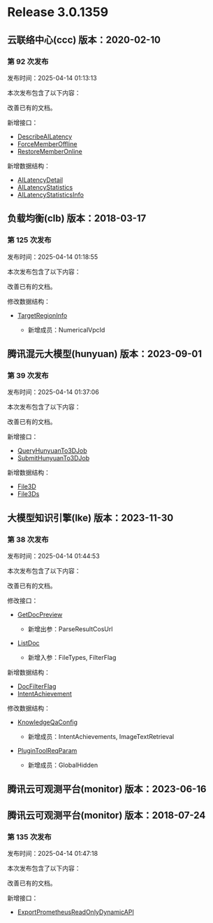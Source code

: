 # Release 3.0.1359

## 云联络中心(ccc) 版本：2020-02-10

### 第 92 次发布

发布时间：2025-04-14 01:13:13

本次发布包含了以下内容：

改善已有的文档。

新增接口：

* [DescribeAILatency](https://cloud.tencent.com/document/api/679/117857)
* [ForceMemberOffline](https://cloud.tencent.com/document/api/679/117859)
* [RestoreMemberOnline](https://cloud.tencent.com/document/api/679/117858)

新增数据结构：

* [AILatencyDetail](https://cloud.tencent.com/document/api/679/47715#AILatencyDetail)
* [AILatencyStatistics](https://cloud.tencent.com/document/api/679/47715#AILatencyStatistics)
* [AILatencyStatisticsInfo](https://cloud.tencent.com/document/api/679/47715#AILatencyStatisticsInfo)



## 负载均衡(clb) 版本：2018-03-17

### 第 125 次发布

发布时间：2025-04-14 01:18:55

本次发布包含了以下内容：

改善已有的文档。

修改数据结构：

* [TargetRegionInfo](https://cloud.tencent.com/document/api/214/30694#TargetRegionInfo)

	* 新增成员：NumericalVpcId




## 腾讯混元大模型(hunyuan) 版本：2023-09-01

### 第 39 次发布

发布时间：2025-04-14 01:37:06

本次发布包含了以下内容：

改善已有的文档。

新增接口：

* [QueryHunyuanTo3DJob](https://cloud.tencent.com/document/api/1729/117862)
* [SubmitHunyuanTo3DJob](https://cloud.tencent.com/document/api/1729/117861)

新增数据结构：

* [File3D](https://cloud.tencent.com/document/api/1729/101838#File3D)
* [File3Ds](https://cloud.tencent.com/document/api/1729/101838#File3Ds)



## 大模型知识引擎(lke) 版本：2023-11-30

### 第 38 次发布

发布时间：2025-04-14 01:44:53

本次发布包含了以下内容：

改善已有的文档。

修改接口：

* [GetDocPreview](https://cloud.tencent.com/document/api/1759/105067)

	* 新增出参：ParseResultCosUrl

* [ListDoc](https://cloud.tencent.com/document/api/1759/105064)

	* 新增入参：FileTypes, FilterFlag


新增数据结构：

* [DocFilterFlag](https://cloud.tencent.com/document/api/1759/105104#DocFilterFlag)
* [IntentAchievement](https://cloud.tencent.com/document/api/1759/105104#IntentAchievement)

修改数据结构：

* [KnowledgeQaConfig](https://cloud.tencent.com/document/api/1759/105104#KnowledgeQaConfig)

	* 新增成员：IntentAchievements, ImageTextRetrieval

* [PluginToolReqParam](https://cloud.tencent.com/document/api/1759/105104#PluginToolReqParam)

	* 新增成员：GlobalHidden




## 腾讯云可观测平台(monitor) 版本：2023-06-16



## 腾讯云可观测平台(monitor) 版本：2018-07-24

### 第 135 次发布

发布时间：2025-04-14 01:47:18

本次发布包含了以下内容：

改善已有的文档。

新增接口：

* [ExportPrometheusReadOnlyDynamicAPI](https://cloud.tencent.com/document/api/248/117863)




